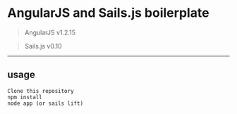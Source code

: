 # AngularJS and Sails.js boilerplate

> AngularJS v1.2.15

> Sails.js v0.10

----
## usage
    Clone this repository
    npm install
    node app (or sails lift)